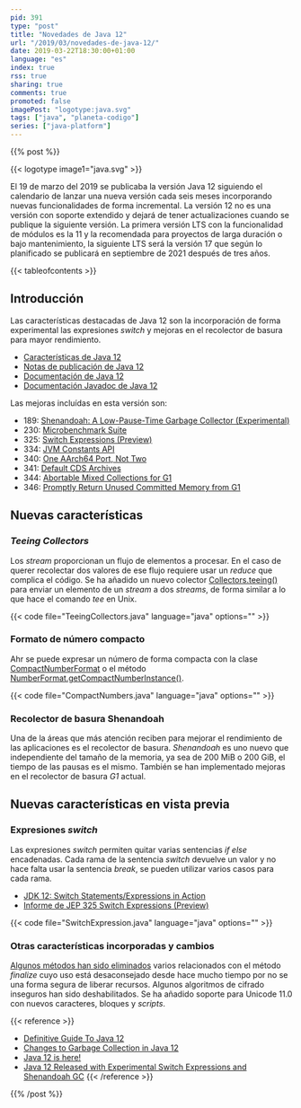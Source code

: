 ```yaml
---
pid: 391
type: "post"
title: "Novedades de Java 12"
url: "/2019/03/novedades-de-java-12/"
date: 2019-03-22T18:30:00+01:00
language: "es"
index: true
rss: true
sharing: true
comments: true
promoted: false
imagePost: "logotype:java.svg"
tags: ["java", "planeta-codigo"]
series: ["java-platform"]
---
```


{{% post %}}

{{< logotype image1="java.svg" >}}

El 19 de marzo del 2019 se publicaba la versión Java 12 siguiendo el calendario de lanzar una nueva versión cada seis meses incorporando nuevas funcionalidades de forma incremental. La versión 12 no es una versión con soporte extendido y dejará de tener actualizaciones cuando se publique la siguiente versión. La primera versión LTS con la funcionalidad de módulos es la 11 y la recomendada para proyectos de larga duración o bajo mantenimiento, la siguiente LTS será la versión 17 que según lo planificado se publicará en septiembre de 2021 después de tres años.

{{< tableofcontents >}}

## Introducción

Las características destacadas de Java 12 son la incorporación de forma experimental las expresiones _switch_ y mejoras en el recolector de basura para mayor rendimiento.

* [Características de Java 12](https://openjdk.java.net/projects/jdk/12/)
* [Notas de publicación de Java 12](https://www.oracle.com/java/technologies/javase/12u-relnotes.html)
* [Documentación de Java 12](https://docs.oracle.com/en/java/javase/12/)
* [Documentación Javadoc de Java 12](javadoc12:overview-summary.html)

Las mejoras incluídas en esta versión son:

* 189: [Shenandoah: A Low-Pause-Time Garbage Collector (Experimental)](https://openjdk.java.net/jeps/189)
* 230: [Microbenchmark Suite](https://openjdk.java.net/jeps/230)
* 325: [Switch Expressions (Preview)](https://openjdk.java.net/jeps/325)
* 334: [JVM Constants API](https://openjdk.java.net/jeps/334)
* 340: [One AArch64 Port, Not Two](https://openjdk.java.net/jeps/340)
* 341: [Default CDS Archives](https://openjdk.java.net/jeps/341)
* 344: [Abortable Mixed Collections for G1](https://openjdk.java.net/jeps/344)
* 346: [Promptly Return Unused Committed Memory from G1](https://openjdk.java.net/jeps/346)

## Nuevas características

### _Teeing Collectors_

Los _stream_ proporcionan un flujo de elementos a procesar. En el caso de querer recolectar dos valores de ese flujo requiere usar un _reduce_ que complica el código. Se ha añadido un nuevo colector [Collectors.teeing()](https://docs.oracle.com/en/java/javase/12/docs/api/java.base/java/util/stream/Collectors.html#teeing(java.util.stream.Collector,java.util.stream.Collector,java.util.function.BiFunction)) para enviar un elemento de un _stream_ a dos _streams_, de forma similar a lo que hace el comando _tee_ en Unix.

{{< code file="TeeingCollectors.java" language="java" options="" >}}

### Formato de número compacto

Ahr se puede expresar un número de forma compacta con la clase [CompactNumberFormat](https://docs.oracle.com/en/java/javase/12/docs/api/java.base/java/text/CompactNumberFormat.html) o el método [NumberFormat.getCompactNumberInstance()](https://docs.oracle.com/en/java/javase/12/docs/api/java.base/java/text/NumberFormat.html#getCompactNumberInstance(java.util.Locale,java.text.NumberFormat.Style)).

{{< code file="CompactNumbers.java" language="java" options="" >}}

### Recolector de basura Shenandoah

Una de la áreas que más atención reciben para mejorar el rendimiento de las aplicaciones es el recolector de basura. _Shenandoah_ es uno nuevo que independiente del tamaño de la memoria, ya sea de 200 MiB o 200 GiB, el tiempo de las pausas es el mismo. También se han implementado mejoras en el recolector de basura _G1_ actual.

## Nuevas características en vista previa

### Expresiones _switch_

Las expresiones _switch_ permiten quitar varias sentencias _if else_ encadenadas. Cada rama de la sentencia _switch_ devuelve un valor y no hace falta usar la sentencia _break_, se pueden utilizar varios casos para cada rama.

* [JDK 12: Switch Statements/Expressions in Action](https://dzone.com/articles/jdk-12-switch-statementsexpressions-in-action)
* [Informe de JEP 325 Switch Expressions (Preview)](https://bugs.java.com/bugdatabase/view_bug.do?bug_id=JDK-8192963)

{{< code file="SwitchExpression.java" language="java" options="" >}}

### Otras características incorporadas y cambios

[Algunos métodos han sido eliminados](https://www.oracle.com/technetwork/java/javase/12-relnote-issues-5211422.html#Removed) varios relacionados con el método _finalize_ cuyo uso está desaconsejado desde hace mucho tiempo por no se una forma segura de liberar recursos. Algunos algoritmos de cifrado inseguros han sido deshabilitados. Se ha añadido soporte para Unicode 11.0 con nuevos caracteres, bloques y  _scripts_.

{{< reference >}}
* [Definitive Guide To Java 12](http://blog.codefx.org/java/java-12-guide/)
* [Changes to Garbage Collection in Java 12](https://blog.idrsolutions.com/2019/03/changes-to-garbage-collection-in-java-12/)
* [Java 12 is here!](https://jaxenter.com/java-12-is-here-156964.html)
* [Java 12 Released with Experimental Switch Expressions and Shenandoah GC](https://www.infoq.com/news/2019/03/java12-released)
{{< /reference >}}

{{% /post %}}
